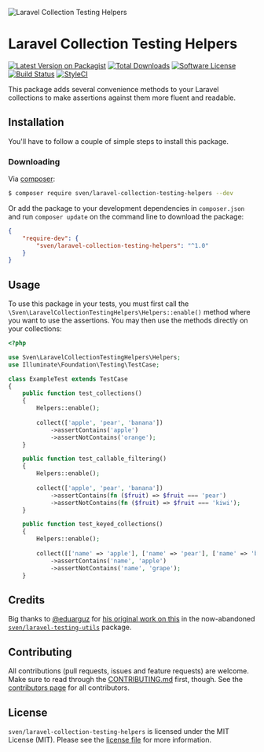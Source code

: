 ![Laravel Collection Testing Helpers](https://user-images.githubusercontent.com/11269635/115297729-d5be1700-a15c-11eb-9207-8c82d12f1cf7.jpg)

# Laravel Collection Testing Helpers

[![Latest Version on Packagist][ico-version]][link-packagist]
[![Total Downloads][ico-downloads]][link-downloads]
[![Software License][ico-license]](LICENSE.md)
[![Build Status][ico-build]][link-build]
[![StyleCI][ico-styleci]][link-styleci]

This package adds several convenience methods to your Laravel collections to make
assertions against them more fluent and readable.

## Installation
You'll have to follow a couple of simple steps to install this package.

### Downloading
Via [composer](http://getcomposer.org):

```bash
$ composer require sven/laravel-collection-testing-helpers --dev
```

Or add the package to your development dependencies in `composer.json` and run
`composer update` on the command line to download the package:

```json
{
    "require-dev": {
        "sven/laravel-collection-testing-helpers": "^1.0"
    }
}
```

## Usage
To use this package in your tests, you must first call the `\Sven\LaravelCollectionTestingHelpers\Helpers::enable()` 
method where you want to use the assertions. You may then use the methods directly on your collections:

```php
<?php

use Sven\LaravelCollectionTestingHelpers\Helpers;
use Illuminate\Foundation\Testing\TestCase;

class ExampleTest extends TestCase
{
    public function test_collections()
    {
        Helpers::enable();
        
        collect(['apple', 'pear', 'banana'])
            ->assertContains('apple')
            ->assertNotContains('orange');
    }

    public function test_callable_filtering()
    {
        Helpers::enable();
        
        collect(['apple', 'pear', 'banana'])
            ->assertContains(fn ($fruit) => $fruit === 'pear')
            ->assertNotContains(fn ($fruit) => $fruit === 'kiwi');
    }

    public function test_keyed_collections()
    {
        Helpers::enable();
        
        collect([['name' => 'apple'], ['name' => 'pear'], ['name' => 'banana']])
            ->assertContains('name', 'apple')
            ->assertNotContains('name', 'grape');
    }
```

## Credits
Big thanks to [@eduarguz](https://github.com/eduarguz) for [his original work on this](https://github.com/svenluijten/laravel-testing-utils/pull/4) 
in the now-abandoned [`sven/laravel-testing-utils`](https://github.com/svenluijten/laravel-testing-utils) package.

## Contributing
All contributions (pull requests, issues and feature requests) are
welcome. Make sure to read through the [CONTRIBUTING.md](CONTRIBUTING.md) first,
though. See the [contributors page](../../graphs/contributors) for all contributors.

## License
`sven/laravel-collection-testing-helpers` is licensed under the MIT License (MIT). 
Please see the [license file](LICENSE.md) for more information.

[ico-version]: https://img.shields.io/packagist/v/sven/laravel-collection-testing-helpers.svg?style=flat-square
[ico-license]: https://img.shields.io/badge/license-MIT-green.svg?style=flat-square
[ico-downloads]: https://img.shields.io/packagist/dt/sven/laravel-collection-testing-helpers.svg?style=flat-square
[ico-build]: https://img.shields.io/github/workflow/status/svenluijten/laravel-collection-testing-helpers/Tests?style=flat-square
[ico-styleci]: https://styleci.io/repos/359575155/shield

[link-packagist]: https://packagist.org/packages/sven/laravel-collection-testing-helpers
[link-downloads]: https://packagist.org/packages/sven/laravel-collection-testing-helpers
[link-build]: https://github.com/svenluijten/laravel-collection-testing-helpers/actions/workflows/run-tests.yml
[link-styleci]: https://styleci.io/repos/359575155
